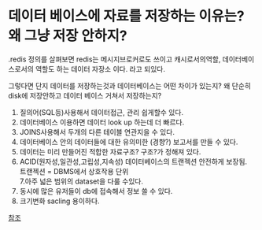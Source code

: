# 데이터 베이스에 자료를 저장하는 이유는? 왜 그냥 저장 안하지?   

.redis 정의를 살펴보면 redis는 메시지브로커로도 쓰이고 캐시로서의역할, 데이터베이스로서의 역할도 하는 데이터 자장소 이다. 라고 되있다.  

그렇다면 단지 데이터를 저장하는것과 데이터베이스는 어떤 차이가 있는지?
왜 단순히 disk에 저장안하고 데이터 베이스 거쳐서 저장하는지?  

1. 질의어(SQL등)사용해서 데이터접근, 관리 쉽게할수 있다. 
2. 데이터베이스 이용하면 데이터 look up 하는데 더 빠르다. 
3. JOINS사용해서 두개의 다른 테이블 연관지을 수 있다.   
4. 데이터베이스 안의 데이터들에 대한 유의미한 (경향?) 보고서를 만들 수 있다.  
5. 데이터는 미리 만들어진 적합한 자료구조? 구조?가 정해져 있다.  
6. ACID(원자성,일관성,고립성,지속성) 데이터베이스의 트랜젝션 안전하게 보장됨.  
트랜젝션 = DBMS에서 상호작용 단위   
7.아주 넓은 범위의 dataset을 다룰 수있다.  
8. 동시에 많은 유저들이 db에 접속해서 정보 쓸 수 있다.  
9. 크기변화 sacling 용이하다. 



[참조](https://softwareengineering.stackexchange.com/questions/190482/why-use-a-database-instead-of-just-saving-your-data-to-disk)  
